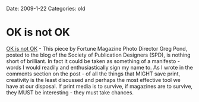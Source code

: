 Date: 2009-1-22
Categories: old

# OK is not OK

<p><a href="http://www.spd.org/2009/01/ok-is-not-ok.php">OK is not OK</a> - This piece by Fortune Magazine Photo Director Greg Pond, posted to the blog of the Society of Publication Designers (SPD), is nothing short of brilliant. In fact it could be taken as something of a manifesto - words I would readily and enthusiastically sign my name to.  As I wrote in the comments section on the post - of all the things that MIGHT save print, creativity is the least discussed and perhaps the most effective tool we have at our disposal.  If print media is to survive, if magazines are to survive, they MUST be interesting - they must take chances.  


